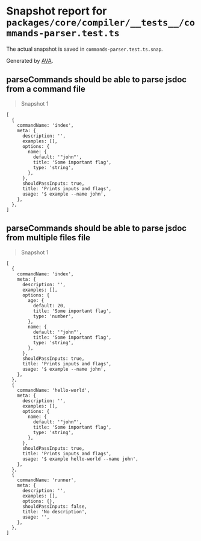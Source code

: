 # Snapshot report for `packages/core/compiler/__tests__/commands-parser.test.ts`

The actual snapshot is saved in `commands-parser.test.ts.snap`.

Generated by [AVA](https://avajs.dev).

## parseCommands should be able to parse jsdoc from a command file

> Snapshot 1

    [
      {
        commandName: 'index',
        meta: {
          description: '',
          examples: [],
          options: {
            name: {
              default: '"john"',
              title: 'Some important flag',
              type: 'string',
            },
          },
          shouldPassInputs: true,
          title: 'Prints inputs and flags',
          usage: '$ example --name john',
        },
      },
    ]

## parseCommands should be able to parse jsdoc from multiple files file

> Snapshot 1

    [
      {
        commandName: 'index',
        meta: {
          description: '',
          examples: [],
          options: {
            age: {
              default: 20,
              title: 'Some important flag',
              type: 'number',
            },
            name: {
              default: '"john"',
              title: 'Some important flag',
              type: 'string',
            },
          },
          shouldPassInputs: true,
          title: 'Prints inputs and flags',
          usage: '$ example --name john',
        },
      },
      {
        commandName: 'hello-world',
        meta: {
          description: '',
          examples: [],
          options: {
            name: {
              default: '"john"',
              title: 'Some important flag',
              type: 'string',
            },
          },
          shouldPassInputs: true,
          title: 'Prints inputs and flags',
          usage: '$ example hello-world --name john',
        },
      },
      {
        commandName: 'runner',
        meta: {
          description: '',
          examples: [],
          options: {},
          shouldPassInputs: false,
          title: 'No description',
          usage: '',
        },
      },
    ]
